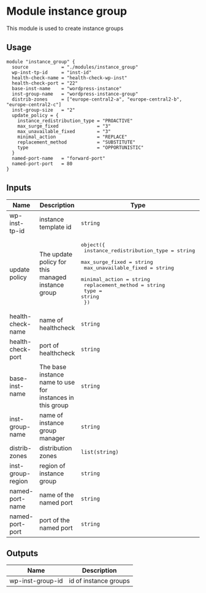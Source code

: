 # Module instance group

This module is used to create instance groups

## Usage

```hcl
module "instance_group" {
  source            = "./modules/instance_group"
  wp-inst-tp-id     = "inst-id"
  health-check-name = "health-check-wp-inst"
  health-check-port = "22"
  base-inst-name    = "wordpress-instance"
  inst-group-name   = "wordpress-instance-group"
  distrib-zones     = ["europe-central2-a", "europe-central2-b", "europe-central2-c"]
  inst-group-size   = "2"
  update_policy = {
    instance_redistribution_type = "PROACTIVE"
    max_surge_fixed              = "3"
    max_unavailable_fixed        = "3"
    minimal_action               = "REPLACE"
    replacement_method           = "SUBSTITUTE"
    type                         = "OPPORTUNISTIC"
  }
  named-port-name   = "forward-port"
  named-port-port   = 80
}
```

<!-- BEGINNING OF PRE-COMMIT-TERRAFORM DOCS HOOK -->
## Inputs

| Name | Description | Type | Default | Required |
|------|-------------|------|---------|:--------:|
| wp-inst-tp-id | instance template id | `string` | n/a | yes |
| update policy | The update policy for this managed instance group | <pre>object({<br>    instance_redistribution_type        = string<br>    max_surge_fixed       = string<br>    max_unavailable_fixed = string<br>    minimal_action  = string<br>    replacement_method     = string<br>    type     = string<br>  })</pre> | `[]` | no |
| health-check-name | name of healthcheck | `string` | n/a | yes |
| health-check-port | port of healthcheck | `string` | n/a | yes |
| base-inst-name | The base instance name to use for instances in this group | `string` | n/a | yes |
| inst-group-name | name of instance group manager | `string` | n/a | yes |
| distrib-zones | distribution zones | `list(string)` | n/a | no |
| inst-group-region | region of instance group | `string` | n/a | no |
| named-port-name | name of the named port | `string` | n/a | yes |
| named-port-port | port of the named port | `string` | n/a | yes |

## Outputs

| Name | Description |
|------|-------------|
| wp-inst-group-id | id of instance groups |

<!-- END OF PRE-COMMIT-TERRAFORM DOCS HOOK -->
